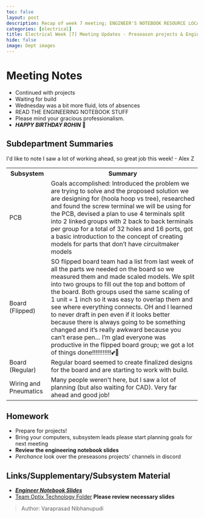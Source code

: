```yaml
---
toc: false
layout: post
description: Recap of week 7 meeting; ENGINEER'S NOTEBOOK RESOURCE LOCATED HERE
categories: [electrical] 
title: Electrical Week [7] Meeting Updates - Preseason projects & Engineer's Notebook!
hide: false
image: Dept images
--- 
```

 
# Meeting Notes 
- Continued with projects
- Waiting for build
- Wednesday was a bit more fluid, lots of absences
- READ THE ENGINEERING NOTEBOOK STUFF
- Please mind your gracious professionalism.
- ***HAPPY BIRTHDAY ROHIN*** 🎂
 

## Subdepartment Summaries
I'd like to note I saw a lot of working ahead, so great job this week! - Alex Z
<table>
<tr>
<th>Subsystem</th>
<th>Summary</th>
</tr>
<tr>
<td> PCB </td>
<td>Goals accomplished:
Introduced the problem we are trying to solve and the proposed solution we are designing for (hoola hoop vs tree), researched and found the screw terminal we will be using for the PCB, devised a plan to use 4 terminals split into 2 linked groups with 2 back to back terminals per group for a total of 32 holes and 16 ports, got a basic introduction to the concept of creating models for parts that don’t have circuitmaker models
</td>
</tr>
<tr>
<td> Board (Flipped) </td>
<td> SO flipped board team had a list from last week of all the parts we needed on the board so we measured them and made scaled models. We split into two groups to fill out the top and bottom of the board. Both groups used the same scaling of 1 unit = 1 inch so it was easy to overlap them and see where everything connects. OH and I learned to never draft in pen even if it looks better because there is always going to be something changed and it’s really awkward because you can’t erase pen… I’m glad everyone was productive in the flipped board group; we got a lot of things done!!!!!!!!!!!💕🤭 </td>
</tr>
<tr>
<td> Board (Regular) </td>
<td> Regular board seemed to create finalized designs for the board and are starting to work with build. </td>
</tr>
<tr>
<td> Wiring and Pneumatics </td>
<td> Many people weren't here, but I saw a lot of planning (but also waiting for CAD). Very far ahead and good job! </td>
</tr>
</table>
 
## Homework
- Prepare for projects!
- Bring your computers, subsystem leads please start planning goals for next meeting
- **Review the engineering notebook slides**
- *Perchance* look over the preseasons projects' channels in discord
 
 
## Links/Supplementary/Subsystem Material
- ***[Engineer Notebook Slides](https://docs.google.com/presentation/d/1lJG2YpgJt5817UWWudJzny-54TlPLGLMY887zXc3NGE/edit?usp=sharing)***
- [Team Optix Technology Folder](https://drive.google.com/drive/folders/1D4VNl_CzpGJff69jR2onBDxhrS-d7Ol8?usp=sharing) 
**Please review necessary slides**
 > Author: Varaprasad Nibhanupudi


	
